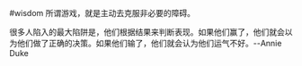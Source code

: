 #wisdom
所谓游戏，就是主动去克服非必要的障碍。

很多人陷入的最大陷阱是，他们根据结果来判断表现。如果他们赢了，他们就会以为他们做了正确的决策。如果他们输了，他们就会认为他们运气不好。--Annie Duke